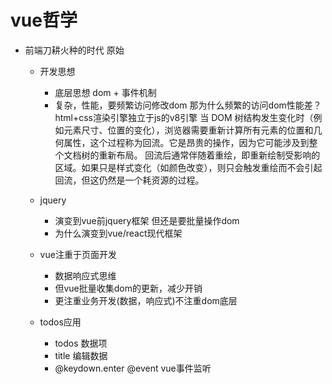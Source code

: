 # vue哲学
- 前端刀耕火种的时代 原始
   - 开发思想
     - 底层思想 dom + 事件机制
     - 复杂，性能，要频繁访问修改dom
     那为什么频繁的访问dom性能差？
     html+css渲染引擎独立于js的v8引擎
    当 DOM 树结构发生变化时（例如元素尺寸、位置的变化），浏览器需要重新计算所有元素的位置和几何属性，这个过程称为回流。它是昂贵的操作，因为它可能涉及到整个文档树的重新布局。
    回流后通常伴随着重绘，即重新绘制受影响的区域。如果只是样式变化（如颜色改变），则只会触发重绘而不会引起回流，但这仍然是一个耗资源的过程。
   - jquery
     - 演变到vue前jquery框架 但还是要批量操作dom
     - 为什么演变到vue/react现代框架 
   - vue注重于页面开发
     - 数据响应式思维 
     - 但vue批量收集dom的更新，减少开销
     - 更注重业务开发(数据，响应式)不注重dom底层
   
   - todos应用 
     - todos 数据项
     - title 编辑数据   
     - @keydown.enter @event vue事件监听